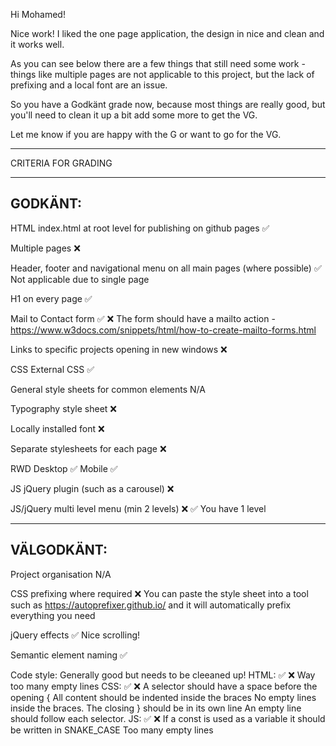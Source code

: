 Hi Mohamed!

Nice work! I liked the one page application, the design in nice and clean and it works well.

As you can see below there are a few things that still need some work - things like multiple pages are not applicable to this project, but the lack of prefixing and a local font are an issue.

So you have  a Godkänt grade now, because most things are really good, but you'll need to clean it up a bit add some more to get the VG.

Let me know if you are happy with the G or want to go for the VG.


*************************************

CRITERIA FOR GRADING

*************************************

GODKÄNT:
-------------------------------------

HTML
  index.html at root level for publishing on github pages ✅

  Multiple pages ❌

  Header, footer and navigational menu on all main pages (where possible) ✅
    Not applicable due to single page

  H1 on every page ✅

  Mail to Contact form ✅ ❌
    The form should have a mailto action - https://www.w3docs.com/snippets/html/how-to-create-mailto-forms.html

  Links to specific projects opening in new windows ❌

CSS
  External CSS ✅ 

  General style sheets for common elements N/A

  Typography style sheet ❌

  Locally installed font ❌
  
  Separate stylesheets for each page ❌

  RWD
    Desktop ✅ 
    Mobile ✅ 

JS
  jQuery plugin (such as a carousel) ❌

  JS/jQuery multi level menu (min 2 levels) ❌ ✅ 
    You have 1 level
  

-------------------------------------

VÄLGODKÄNT:
-------------------------------------

  Project organisation N/A

  CSS prefixing where required ❌
    You can paste the style sheet into a tool such as https://autoprefixer.github.io/ and it will automatically prefix everything you need

  jQuery effects ✅
    Nice scrolling!

  Semantic element naming ✅ 

  Code style: Generally good but needs to be cleeaned up!
   HTML: ✅ ❌
     Way too many empty lines
   CSS: ✅ ❌
      A selector should have a space before the opening {
      All content should be indented inside the braces
      No empty lines inside the braces.
      The closing } should be in its own line
      An empty line should follow each selector.
   JS: ✅ ❌
     If a const is used as a variable it should be written in SNAKE_CASE
     Too many empty lines
